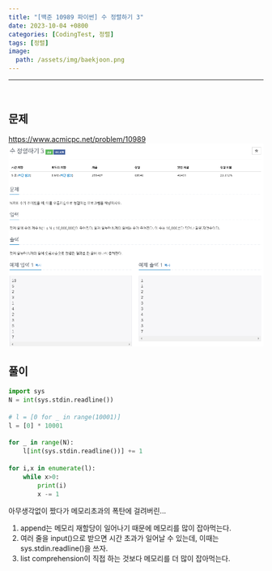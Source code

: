 ```yaml
---
title: "[백준 10989 파이썬] 수 정렬하기 3"
date: 2023-10-04 +0800
categories: [CodingTest, 정렬]
tags: [정렬]
image:
  path: /assets/img/baekjoon.png
---
```


---

<br>

## 문제

<https://www.acmicpc.net/problem/10989>
![image](/assets/img/postimg/10989.png)

## 풀이

```python
import sys
N = int(sys.stdin.readline())

# l = [0 for _ in range(10001)]
l = [0] * 10001

for _ in range(N):
	l[int(sys.stdin.readline())] += 1

for i,x in enumerate(l):
	while x>0:
		print(i)
		x -= 1
```

아무생각없이 짰다가 메모리초과의 폭탄에 걸려버린...

1. append는 메모리 재할당이 일어나기 때문에 메모리를 많이 잡아먹는다.
2. 여러 줄을 input()으로 받으면 시간 초과가 일어날 수 있는데, 이때는 sys.stdin.readline()을 쓰자.
3. list comprehension이 직접 하는 것보다 메모리를 더 많이 잡아먹는다.
